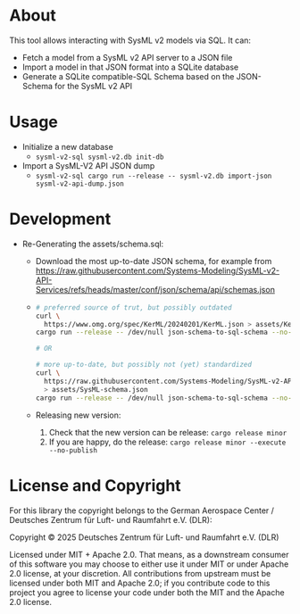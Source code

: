 # About

This tool allows interacting with SysML v2 models via SQL.
It can:

- Fetch a model from a SysML v2 API server to a JSON file
- Import a model in that JSON format into a SQLite database
- Generate a SQLite compatible-SQL Schema based on the JSON-Schema for the SysML v2 API

# Usage

- Initialize a new database
  - `sysml-v2-sql sysml-v2.db init-db`
- Import a SysML-V2 API JSON dump
  - `sysml-v2-sql cargo run --release -- sysml-v2.db import-json sysml-v2-api-dump.json`

# Development

- Re-Generating the assets/schema.sql:

  - Download the most up-to-date JSON schema, for example from
    https://raw.githubusercontent.com/Systems-Modeling/SysML-v2-API-Services/refs/heads/master/conf/json/schema/api/schemas.json
  - ```bash
    # preferred source of trut, but possibly outdated
    curl \
      https://www.omg.org/spec/KerML/20240201/KerML.json > assets/KerML-schema.json
    cargo run --release -- /dev/null json-schema-to-sql-schema --no-init --dump-sql assets/schema.sql assets/KerML-schema.json

    # OR

    # more up-to-date, but possibly not (yet) standardized
    curl \
      https://raw.githubusercontent.com/Systems-Modeling/SysML-v2-API-Services/refs/heads/master/conf/json/schema/api/schemas.json \
      > assets/SysML-schema.json
    cargo run --release -- /dev/null json-schema-to-sql-schema --no-init --dump-sql assets/schema.sql assets/SysML-schema.json
    ```

  - Releasing new version:
    1. Check that the new version can be release: `cargo release minor`
    2. If you are happy, do the release: `cargo release minor --execute --no-publish`

# License and Copyright

For this library the copyright belongs to the German Aerospace Center / Deutsches Zentrum für Luft- und Raumfahrt e.V. (DLR):

Copyright © 2025 Deutsches Zentrum für Luft- und Raumfahrt e.V. (DLR)

Licensed under MIT + Apache 2.0. That means, as a downstream consumer of this software you may
choose to either use it under MIT or under Apache 2.0 license, at your discretion. All contributions
from upstream must be licensed under both MIT and Apache 2.0; if you contribute code to this project
you agree to license your code under both the MIT and the Apache 2.0 license.
